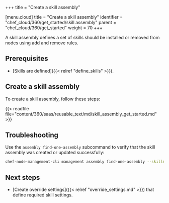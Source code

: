 +++
title = "Create a skill assembly"

[menu.cloud]
title = "Create a skill assembly"
identifier = "chef_cloud/360/get_started/skill assembly"
parent = "chef_cloud/360/get_started"
weight = 70
+++

A skill assembly defines a set of skills should be installed or removed from nodes using add and remove rules.

## Prerequisites

- [Skills are defined]({{< relref "define_skills" >}}).

## Create a skill assembly

To create a skill assembly, follow these steps:

{{< readfile file="content/360/saas/reusable_text/md/skill_assembly_get_started.md" >}}

## Troubleshooting

Use the `assembly find-one-assembly` subcommand to verify that the skill assembly was created or updated successfully:

```sh
chef-node-management-cli management assembly find-one-assembly --skillAssemblyId <SKILL_ASSEMBLY_ID> --profile <NODE_MANAGER_PROFILE_NAME>
```

## Next steps

- [Create override settings]({{< relref "override_settings.md" >}}) that define required skill settings.
